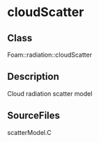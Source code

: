 # cloudScatter 
## Class
Foam::radiation::cloudScatter

## Description
Cloud radiation scatter model

## SourceFiles
scatterModel.C

